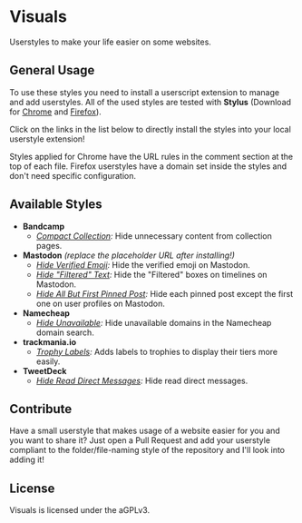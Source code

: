 # Visuals
Userstyles to make your life easier on some websites.

## General Usage

To use these styles you need to install a userscript extension to manage and add userstyles. All of the used styles are tested with **Stylus** (Download for [Chrome](https://chrome.google.com/webstore/detail/stylus/clngdbkpkpeebahjckkjfobafhncgmne) and [Firefox](https://addons.mozilla.org/en-US/firefox/addon/styl-us/)).

Click on the links in the list below to directly install the styles into your local userstyle extension!

Styles applied for Chrome have the URL rules in the comment section at the top of each file. Firefox userstyles have a domain set inside the styles and don't need specific configuration.

## Available Styles

* **Bandcamp**
  * _[Compact Collection](https://raw.githubusercontent.com/pixeldesu/visuals/master/bandcamp/collection/collection.user.css):_ Hide unnecessary content from collection pages.
* **Mastodon** _(replace the placeholder URL after installing!)_
  * _[Hide Verified Emoji](https://raw.githubusercontent.com/pixeldesu/visuals/master/mastodon/verified/verified.user.css):_ Hide the verified emoji on Mastodon.
  * _[Hide "Filtered" Text](https://raw.githubusercontent.com/pixeldesu/visuals/master/mastodon/filtered/filtered.user.css):_ Hide the "Filtered" boxes on timelines on Mastodon.
  * _[Hide All But First Pinned Post](https://raw.githubusercontent.com/pixeldesu/visuals/master/mastodon/first-pinned/first-pinned.user.css):_ Hide each pinned post except the first one on user profiles on Mastodon.
* **Namecheap**
  * _[Hide Unavailable](https://raw.githubusercontent.com/pixeldesu/visuals/master/namecheap/unavailable/unavailable.user.css):_ Hide unavailable domains in the Namecheap domain search.
* **trackmania.io**
  * _[Trophy Labels](https://raw.githubusercontent.com/pixeldesu/visuals/master/trackmania-io/trophies/trophies.user.css):_ Adds labels to trophies to display their tiers more easily.
* **TweetDeck**
  * _[Hide Read Direct Messages](https://raw.githubusercontent.com/pixeldesu/visuals/master/tweetdeck/direct-messages/direct-messages.user.css):_ Hide read direct messages.

## Contribute

Have a small userstyle that makes usage of a website easier for you and you want to share it? Just open a Pull Request and add your userstyle compliant to the folder/file-naming style of the repository and I'll look into adding it!

## License

Visuals is licensed under the aGPLv3.
